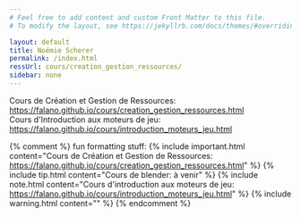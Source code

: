 ```yaml
---
# Feel free to add content and custom Front Matter to this file.
# To modify the layout, see https://jekyllrb.com/docs/themes/#overriding-theme-defaults

layout: default
title: Noémie Scherer
permalink: /index.html
ressUrl: cours/creation_gestion_ressources/
sidebar: none
---
```



Cours de Création et Gestion de Ressources: <https://falano.github.io/cours/creation_gestion_ressources.html>  
Cours d'Introduction aux moteurs de jeu: <https://falano.github.io/cours/introduction_moteurs_jeu.html>  

{% comment %} 
fun formatting stuff:
{% include important.html content="Cours de Création et Gestion de Ressources: <https://falano.github.io/cours/creation_gestion_ressources.html>" %}
{% include tip.html content="Cours de blender: à venir" %}
{% include note.html content="Cours d'introduction aux moteurs de jeu: <https://falano.github.io/cours/introduction_moteurs_jeu.html>" %}
{% include warning.html content="" %}
{% endcomment %} 
